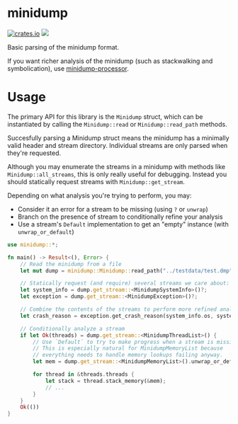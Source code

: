 # minidump

[![crates.io](https://img.shields.io/crates/v/minidump.svg)](https://crates.io/crates/minidump) [![](https://docs.rs/minidump/badge.svg)](https://docs.rs/minidump)

Basic parsing of the minidump format.

If you want richer analysis of the minidump (such as stackwalking and symbolication), use [minidump-processor](https://crates.io/crates/minidump-processor).


# Usage

The primary API for this library is the `Minidump` struct, which can be
instantiated by calling the `Minidump::read` or `Minidump::read_path` methods.

Succesfully parsing a Minidump struct means the minidump has a minimally valid
header and stream directory. Individual streams are only parsed when they're
requested.

Although you may enumerate the streams in a minidump with methods like
`Minidump::all_streams`, this is only really useful for debugging. Instead
you should statically request streams with `Minidump::get_stream`.

Depending on what analysis you're trying to perform, you may:

* Consider it an error for a stream to be missing (using `?` or `unwrap`)
* Branch on the presence of stream to conditionally refine your analysis
* Use a stream's `Default` implementation to get an "empty" instance
  (with `unwrap_or_default`)

```rust
use minidump::*;

fn main() -> Result<(), Error> {
    // Read the minidump from a file
    let mut dump = minidump::Minidump::read_path("../testdata/test.dmp")?;

    // Statically request (and require) several streams we care about:
    let system_info = dump.get_stream::<MinidumpSystemInfo>()?;
    let exception = dump.get_stream::<MinidumpException>()?;

    // Combine the contents of the streams to perform more refined analysis
    let crash_reason = exception.get_crash_reason(system_info.os, system_info.cpu);

    // Conditionally analyze a stream
    if let Ok(threads) = dump.get_stream::<MinidumpThreadList>() {
        // Use `Default` to try to make progress when a stream is missing.
        // This is especially natural for MinidumpMemoryList because
        // everything needs to handle memory lookups failing anyway.
        let mem = dump.get_stream::<MinidumpMemoryList>().unwrap_or_default();

        for thread in &threads.threads {
            let stack = thread.stack_memory(&mem);
            // ...
        }
    }
    Ok(())
}
```